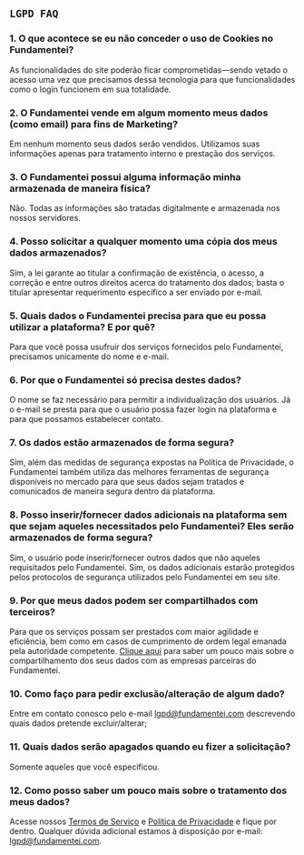 ## `LGPD FAQ`

### 1. O que acontece se eu não conceder o uso de Cookies no Fundamentei?

As funcionalidades do site poderão ficar comprometidas—sendo vetado o acesso uma vez que precisamos dessa tecnologia para que funcionalidades como o login funcionem em sua totalidade.

### 2. O Fundamentei vende em algum momento meus dados (como email) para fins de Marketing?

Em nenhum momento seus dados serão vendidos. Utilizamos suas informações apenas para tratamento interno e prestação dos serviços.

### 3. O Fundamentei possui alguma informação minha armazenada de maneira física?

Não. Todas as informações são tratadas digitalmente e armazenada nos nossos servidores.

### 4. Posso solicitar a qualquer momento uma cópia dos meus dados armazenados?

Sim, a lei garante ao titular a confirmação de existência, o acesso, a correção e entre outros direitos acerca do tratamento dos dados; basta o titular apresentar requerimento específico a ser enviado por e-mail.

### 5. Quais dados o Fundamentei precisa para que eu possa utilizar a plataforma? E por quê?

Para que você possa usufruir dos serviços fornecidos pelo Fundamentei, precisamos unicamente do nome e e-mail.

### 6. Por que o Fundamentei só precisa destes dados?

O nome se faz necessário para permitir a individualização dos usuários. Já o e-mail se presta para que o usuário possa fazer login na plataforma e para que possamos estabelecer contato.

### 7. Os dados estão armazenados de forma segura?

Sim, além das medidas de segurança expostas na Política de Privacidade, o Fundamentei também utiliza das melhores ferramentas de segurança disponíveis no mercado para que seus dados sejam tratados e comunicados de maneira segura dentro da plataforma.

### 8. Posso inserir/fornecer dados adicionais na plataforma sem que sejam aqueles necessitados pelo Fundamentei? Eles serão armazenados de forma segura?

Sim, o usuário pode inserir/fornecer outros dados que não aqueles requisitados pelo Fundamentei. Sim, os dados adicionais estarão protegidos pelos protocolos de segurança utilizados pelo Fundamentei em seu site.

### 9. Por que meus dados podem ser compartilhados com terceiros?

Para que os serviços possam ser prestados com maior agilidade e eficiência, bem como em casos de cumprimento de ordem legal emanada pela autoridade competente. [Clique aqui](https://github.com/fundamentei/policies/blob/master/third-parties.md) para saber
um pouco mais sobre o compartilhamento dos seus dados com as empresas parceiras do Fundamentei.

### 10. Como faço para pedir exclusão/alteração de algum dado?

Entre em contato conosco pelo e-mail lgpd@fundamentei.com descrevendo quais dados pretende excluir/alterar;

### 11. Quais dados serão apagados quando eu fizer a solicitação?

Somente aqueles que você especificou.

### 12. Como posso saber um pouco mais sobre o tratamento dos meus dados?

Acesse nossos [Termos de Serviço](https://fundamentei.com/terms) e [Política de Privacidade](https://fundamentei.com/privacy) e fique por dentro. Qualquer dúvida adicional estamos à disposição por e-mail: lgpd@fundamentei.com.
